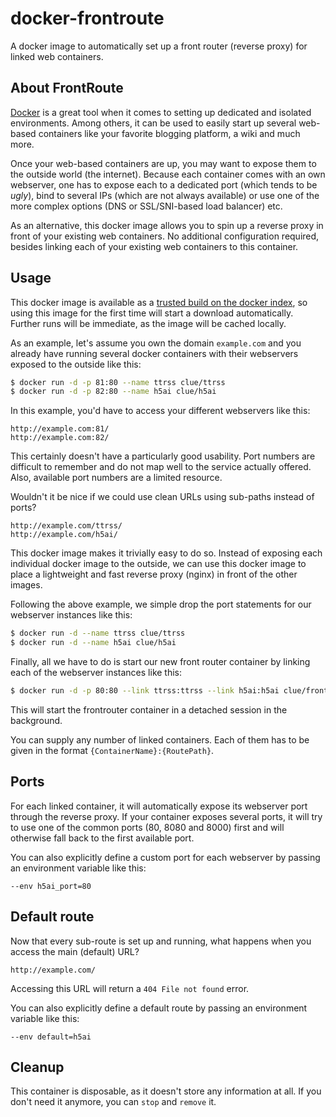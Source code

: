 # docker-frontroute

A docker image to automatically set up a front router (reverse proxy) for linked web containers.

## About FrontRoute

[Docker](https://www.docker.io) is a great tool when it comes to setting up dedicated and isolated environments.
Among others, it can be used to easily start up several web-based containers like your favorite blogging platform,
a wiki and much more.

Once your web-based containers are up, you may want to expose them to the outside world (the internet).
Because each container comes with an own webserver, one has to expose each to a dedicated port (which tends to be *ugly*),
bind to several IPs (which are not always available) or use one of the more complex options (DNS or SSL/SNI-based load balancer) etc.

As an alternative, this docker image allows you to spin up a reverse proxy in front of your existing web containers.
No additional configuration required, besides linking each of your existing web containers to this container.

## Usage

This docker image is available as a [trusted build on the docker index](https://index.docker.io/u/clue/frontroute/),
so using this image for the first time will start a download automatically.
Further runs will be immediate, as the image will be cached locally.

As an example, let's assume you own the domain `example.com` and you already have running several docker containers
with their webservers exposed to the outside like this:

```bash
$ docker run -d -p 81:80 --name ttrss clue/ttrss
$ docker run -d -p 82:80 --name h5ai clue/h5ai
```

In this example, you'd have to access your different webservers like this:

```
http://example.com:81/
http://example.com:82/
```

This certainly doesn't have a particularly good usability.
Port numbers are difficult to remember and do not map well to the service actually offered.
Also, available port numbers are a limited resource.

Wouldn't it be nice if we could use clean URLs using sub-paths instead of ports?

```
http://example.com/ttrss/
http://example.com/h5ai/
```

This docker image makes it trivially easy to do so.
Instead of exposing each individual docker image to the outside,
we can use this docker image to place a lightweight and fast reverse proxy (nginx) in front of the other images.

Following the above example, we simple drop the port statements for our webserver instances like this:

```bash
$ docker run -d --name ttrss clue/ttrss
$ docker run -d --name h5ai clue/h5ai
```

Finally, all we have to do is start our new front router container by linking each of the webserver instances like this:

```bash
$ docker run -d -p 80:80 --link ttrss:ttrss --link h5ai:h5ai clue/frontroute
```

This will start the frontrouter container in a detached session in the background.

You can supply any number of linked containers. Each of them has to be given in the format `{ContainerName}:{RoutePath}`.

## Ports

For each linked container, it will automatically expose its webserver port through the reverse proxy.
If your container exposes several ports, it will try to use one of the common ports (80, 8080 and 8000) first and
will otherwise fall back to the first available port.

You can also explicitly define a custom port for each webserver by passing an environment variable like this:

```
--env h5ai_port=80
```

## Default route

Now that every sub-route is set up and running, what happens when you access the main (default) URL?

```
http://example.com/
```

Accessing this URL will return a `404 File not found` error.

You can also explicitly define a default route by passing an environment variable like this:

```
--env default=h5ai
```

## Cleanup

This container is disposable, as it doesn't store any information at all.
If you don't need it anymore, you can `stop` and `remove` it.
